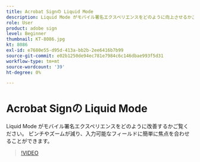 ```yaml
---
title: Acrobat Signの Liquid Mode
description: Liquid Mode がモバイル署名エクスペリエンスをどのように向上させるかご覧ください
role: User
product: adobe sign
level: Beginner
thumbnail: KT-8086.jpg
kt: 8086
exl-id: e7680e55-d95d-413a-bb2b-2ee6416b7b99
source-git-commit: e02b1250de94ec781e7984c6c146dbae993f5d31
workflow-type: tm+mt
source-wordcount: '39'
ht-degree: 0%

---
```


# Acrobat Signの Liquid Mode

Liquid Mode がモバイル署名エクスペリエンスをどのように改善するかご覧ください。 ピンチやズームが減り、入力可能なフィールドに簡単に焦点を合わせることができます。

>[!VIDEO](https://video.tv.adobe.com/v/333803?hidetitle=true)
